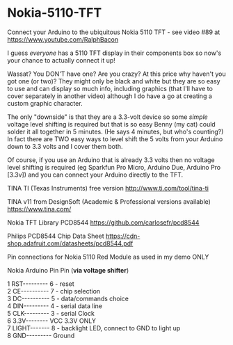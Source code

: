 # Nokia-5110-TFT
Connect your Arduino to the ubiquitous Nokia 5110 TFT - see video #89 at https://www.youtube.com/RalphBacon

I guess *everyone* has a 5110 TFT display in their components box so now's your chance to actually connect it up!

Wassat? You DON'T have one? Are you crazy? At this price why haven't you got one (or two)? They might only be black and white but they are so easy to use and can display so much info, including graphics (that I'll have to cover separately in another video) although I do have a go at creating a custom graphic character.

The only "downside" is that they are a 3.3-volt device so some *simple* voltage level shifting is required but that is so easy Benny (my cat) could solder it all together in 5 minutes. (He says 4 minutes, but who's counting?) In fact there are TWO easy ways to level shift the 5 volts from your Arduino down to 3.3 volts and I cover them both.

Of course, if you use an Arduino that is already 3.3 volts then no voltage level shifting is required (eg Sparkfun Pro Micro, Arduino Due, Arduino Pro [3.3v]) and you can connect your Arduino directly to the TFT.

TINA TI (Texas Instruments) free version
http://www.ti.com/tool/tina-ti

TINA v11 from DesignSoft (Academic & Professional versions available)
https://www.tina.com/

Nokia TFT Library PCD8544
https://github.com/carlosefr/pcd8544

Philips PCD8544 Chip Data Sheet
https://cdn-shop.adafruit.com/datasheets/pcd8544.pdf

Pin connections for Nokia 5110 Red Module as used in my demo ONLY

Nokia			     Arduino
Pin				     Pin (__via voltage shifter__)

1 RST--------- 6 - reset  
2 CE---------- 7 - chip selection  
3 DC---------- 5 - data/commands choice  
4 DIN--------- 4 - serial data line  
5 CLK--------- 3 - serial Clock   
6 3.3V-------- VCC 3.3V ONLY  
7 LIGHT------- 8 - backlight LED, connect to GND to light up  
8 GND--------- Ground  
